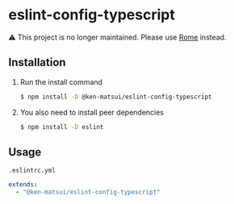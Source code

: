 # eslint-config-typescript

:warning: This project is no longer maintained. Please use [Rome](https://rome.tools) instead.

## Installation

1. Run the install command
   ```bash
   $ npm install -D @ken-matsui/eslint-config-typescript
   ```
2. You also need to install peer dependencies
   ```bash
   $ npm install -D eslint
   ```

## Usage

`.eslintrc.yml`

```yaml
extends:
  - "@ken-matsui/eslint-config-typescript"
```
